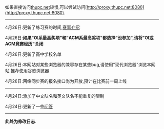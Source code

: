 如果直接访问[thupc.net](thupc.net)较慢,可以尝试访问[http://proxy.thupc.net:8080](http://proxy.thupc.net:8080).

---------

4月26日:更新了练习赛的时间,[赛事介绍](/info)

4月26日:**如果"OI系最高奖项"和"ACM系最高奖项"都选择"没参加",请将"OI或ACM竞赛经历"关闭**

4月26日:更新了高中学校名单

4月26日:本网站对某些浏览器的兼容存在某些bug,请使用"现代浏览器"浏览本网站,推荐使用谷歌浏览器

4月26日:网络同步赛的报名接口尚为开放,预计在比赛前一周上线

---------

4月24日:添加了中文队名和英文队名不能重复的限制

4月24日:更新了一些[问答](/faq)

---------

**此处为修改日志.**
